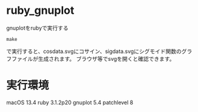 # ruby_gnuplot
gnuplotをrubyで実行する

```
make
``` 
で実行すると、cosdata.svgにコサイン、sigdata.svgにシグモイド関数のグラフファイルが生成されます。 
ブラウザ等でsvgを開くと確認できます。

# 実行環境
macOS 13.4
ruby 3.1.2p20
gnuplot 5.4 patchlevel 8
